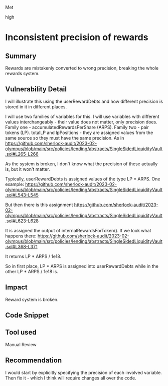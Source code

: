 Met

high

# Inconsistent precision of rewards

## Summary
Rewards are mistakenly converted to wrong precision, breaking the whole rewards system.
## Vulnerability Detail

I will illustrate this using the userRewardDebts and how different precision is stored in it in different places.

I will use two families of variables for this. I will use variables with different values interchangeably - their value does not matter, only precision does.
Family one - accumulatedRewardsPerShare (ARPS).
Family two - pair tokens (LP). totalLP and lpPositions - they are assigned values from the same source so they must have the same precision. As in 
https://github.com/sherlock-audit/2023-02-olympus/blob/main/src/policies/lending/abstracts/SingleSidedLiquidityVault.sol#L265-L266

As the system is broken, I don't know what the precision of these actually is, but it won't matter.

Typically, userRewardDebts is assigned values of the type LP * ARPS. One example:
https://github.com/sherlock-audit/2023-02-olympus/blob/main/src/policies/lending/abstracts/SingleSidedLiquidityVault.sol#L543-L545

But then there is this assignment
https://github.com/sherlock-audit/2023-02-olympus/blob/main/src/policies/lending/abstracts/SingleSidedLiquidityVault.sol#L623-L628

It is assigned the output of internalRewardsForToken(). If we look what happens there:
https://github.com/sherlock-audit/2023-02-olympus/blob/main/src/policies/lending/abstracts/SingleSidedLiquidityVault.sol#L368-L371

It returns LP * ARPS / 1e18.

So in first place, LP * ARPS is assigned into userRewardDebts while in the other LP * ARPS / 1e18 is.

## Impact

Reward system is broken.

## Code Snippet

## Tool used

Manual Review

## Recommendation
I would start by explicitly specifying the precision of each involved variable. Then fix it - which I think will require changes all over the code.